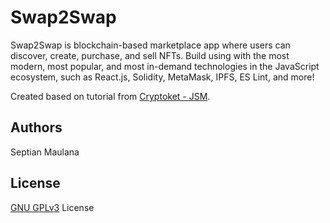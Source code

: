 # Swap2Swap

Swap2Swap is blockchain-based marketplace app where users can discover, create, purchase, and sell NFTs. Build using with the most modern, most popular, and most in-demand technologies in the JavaScript ecosystem, such as React.js, Solidity, MetaMask, IPFS, ES Lint, and more!

Created based on tutorial from [Cryptoket - JSM](https://www.jsmastery.pro/ultimate-web3-course).

## Authors

Septian Maulana

## License

[GNU GPLv3](/LICENSE.md) License
